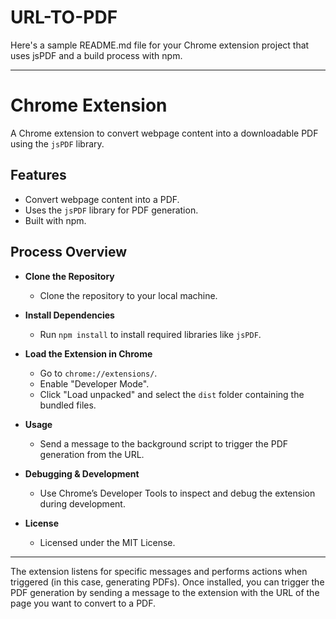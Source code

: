# URL-TO-PDF

Here's a sample README.md file for your Chrome extension project that uses jsPDF and a build process with npm.

---

# Chrome Extension

A Chrome extension to convert webpage content into a downloadable PDF using the `jsPDF` library.

## Features
- Convert webpage content into a PDF.
- Uses the `jsPDF` library for PDF generation.
- Built with npm.

## Process Overview

- **Clone the Repository**
  - Clone the repository to your local machine.

- **Install Dependencies**
  - Run `npm install` to install required libraries like `jsPDF`.

- **Load the Extension in Chrome**
  - Go to `chrome://extensions/`.
  - Enable "Developer Mode".
  - Click "Load unpacked" and select the `dist` folder containing the bundled files.

- **Usage**
  - Send a message to the background script to trigger the PDF generation from the URL.

- **Debugging & Development**
  - Use Chrome’s Developer Tools to inspect and debug the extension during development.

- **License**
  - Licensed under the MIT License.

---

The extension listens for specific messages and performs actions when triggered (in this case, generating PDFs). Once installed, you can trigger the PDF generation by sending a message to the extension with the URL of the page you want to convert to a PDF.


